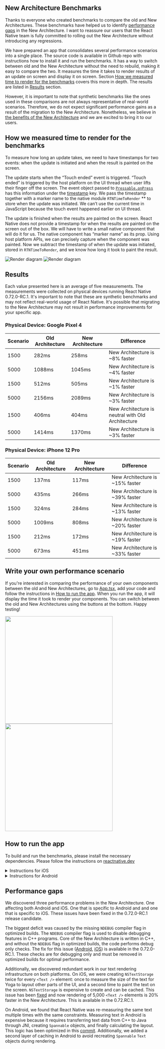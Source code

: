 ## New Architecture Benchmarks

Thanks to everyone who created benchmarks to compare the old and New Architectures. These benchmarks have helped us to identify [performance gaps](#performance-gaps) in the New Architecture. I want to reassure our users that the React Native team is fully committed to rolling out the New Architecture without introducing any regressions. 

We have prepared an app that consolidates several performance scenarios into a single place. The source code is available in Github repo with instructions how to install it and run the benchmarks. It has a way to switch between old and the New Architecture without the need to rebuild, making it easy to compare the two. It measures the time it takes to render results of an update on screen and display it on screen. Section [How we measured time to render for the benchmarks](#how-we-measured-time-to-render-for-the-benchmarks) covers this more in depth. The results are listed in [Results](#results) section.

However, it is important to note that synthetic benchmarks like the ones used in these comparisons are not always representative of real-world scenarios. Therefore, we do not expect significant performance gains as a result of the migration to the New Architecture. Nonetheless, we believe in [the benefits of the New Architecture](https://reactnative.dev/architecture/fabric-renderer#motivations-and-benefits-of-the-new-renderer) and we are excited to bring it to our users.

## How we measured time to render for the benchmarks

To measure how long an update takes, we need to have timestamps for two events: when the update is initiated and when the result is painted on the screen. 

The update starts when the “Touch ended” event is triggered. “Touch ended” is triggered by the host platform on the UI thread when user lifts their finger off the screen. The event object passed to [`Pressable.onPress`](https://reactnative.dev/docs/pressable#onpress) has this information under the [timestamp](https://reactnative.dev/docs/pressevent#timestamp) key. We pass the timestamp together with a marker name to the native module `RTNTimeToRender` ** to store when the update was initiated. We can’t use the current time in JavaScript because the touch event happened earlier on UI thread.

The update is finished when the results are painted on the screen. React Native does not provide a timestamp for when the results are painted on the screen out of the box. We will have to write a small native component that will do it for us. The native component has “marker name” as its prop. Using host platform APIs, we can precisely capture when the component was painted. Now we subtract the timestamp of when the update was initiated, stored in `RTNTimeToRender`*,* and we know how long it took to paint the result.

![Render diagram](./images/render-diagram-light.png#gh-light-mode-only)
![Render diagram](./images/render-diagram-dark.png#gh-dark-mode-only)

## Results

Each value presented here is an average of five measurements. The measurements were collected on physical devices running React Native 0.72.0-RC.1. It's important to note that these are synthetic benchmarks and may not reflect real-world usage of React Native. It's possible that migrating to the New Architecture may not result in performance improvements for your specific app. 

### Physical Device: Google Pixel 4

|Scenario	|Old Architecture	|New Architecture	|Difference	|
|---	|---	|---	|---	|
|1500 <View />	|282ms	|258ms	|New Architecture is ~8% faster	|
|5000 <View />	|1088ms	|1045ms	|New Architecture is ~4% faster	|
|1500 <Text />	|512ms	|505ms	|New Architecture is ~1% faster	|
|5000 <Text />	|2156ms	|2089ms	|New Architecture is ~3% faster	|
|1500 <Image />	|406ms	|404ms	|New Architecture is neutral with Old Architecture	|
|5000 <Image />	|1414ms	|1370ms	|New Architecture is ~3% faster	|

### Physical Device: iPhone 12 Pro

|Scenario	|Old Architecture	|New Architecture	|Difference	|
|---	|---	|---	|---	|
|1500 <View />	|137ms	|117ms	|New Architecture is ~15% faster	|
|5000 <View />	|435ms	|266ms	|New Architecture is ~39% faster	|
|1500 <Text />	|324ms	|284ms	|New Architecture is ~13% faster	|
|5000 <Text />	|1009ms	|808ms	|New Architecture is ~20% faster	|
|1500 <Image />	|212ms	|172ms	|New Architecture is ~19% faster	|
|5000 <Image />	|673ms	|451ms	|New Architecture is ~33% faster	|

## Write your own performance scenario

If you're interested in comparing the performance of your own components between the old and New Architectures, go to [App.tsx](./App/App.tsx#L55), add your code and follow the instructions in [How to run the app](#how-to-run-the-app). When you run the app, it will display the time it took to render your components. You can switch between the old and New Architectures using the buttons at the bottom. Happy testing!

<p float="left">
  <img src="./images/example-app-1.jpg" width="350" />
  <img src="./images/example-app-2.jpg" width="350" /> 
</p>

## How to run the app
To build and run the benchmarks, please install the necessary dependencies. Please follow the instructions on [reactnative.dev](https://reactnative.dev/docs/next/environment-setup)

<details>

<summary>Instructions for iOS</summary>

1. `git clone --branch new-architecture-benchmarks https://github.com/react-native-community/RNNewArchitectureApp`
2. `cd RNNewArchitectureApp` 
3. `yarn install`
4. `cd ios`
5. `bundle install && RCT_NEW_ARCH_ENABLED=1 bundle exec pod install` 
6. `open MeasurePerformance.xcworkspace`
7. Press CMD⌘+R to run the app in debug mode. Press CMD⌘+I to build the app with optimisations.
</details>

<details>

<summary>Instructions for Android</summary>

1. `git clone --branch new-architecture-benchmarks https://github.com/react-native-community/RNNewArchitectureApp`
2. `cd RNNewArchitectureApp` 
3. `yarn install`
4. `yarn android` to build the app in debug mode.
5. `./android/gradlew installAndroidRelease` to build the app with optimisations.
</details>


## Performance gaps

We discovered three performance problems in the New Architecture. One affecting both Android and iOS. One that is specific to Android and and one that is specific to iOS. These issues have been fixed in the 0.72.0-RC.1 release candidate.

The biggest deficit was caused by the missing `NDEBUG` compiler flag in optimized builds. The `NDEBUG` compiler flag is used to disable debugging features in C++ programs. Core of the New Architecture is written in C++, and without the `NDEBUG` flag in optimized builds, the code performs debug only checks. The fix for this issue ([Android](https://github.com/facebook/react-native/commit/8486e191a170d9eae4d1d628a7539dc9e3d13ea4), [iOS](https://github.com/facebook/react-native/commit/421df9ffd58092b1a2dec455a048edb6db1739de)) is available in the 0.72.0-RC.1. These checks are for debugging only and must be removed in optimized builds for optimal performance.

Additionally, we discovered redundant work in our text rendering infrastructure on both platforms. 
On iOS, we were creating `NSTextStorage` twice for every `<Text />` element: once to measure the size of the text for Yoga to layout other parts of the UI, and a second time to paint the text on the screen. `NSTextStorage` is expensive to create and can be cached. This issue has been [fixed](https://github.com/facebook/react-native/commit/d41e95fb1a75514a10434b9dc39ba14979faf8bd) and now rendering of 5,000 `<Text />` elements is 20% faster in the New Architecture. This is available in the 0.72.RC.1.

On Android, we found that React Native was re-measuring the same text multiple times with the same constraints. Measuring text in Android is expensive because it requires transferring text data from C++ to Java through JNI, creating `Spannable` objects, and finally calculating the layout. This logic has been optimized in this [commit](https://github.com/facebook/react-native/commit/8c01b56f1209285e3687d6c259bc05a478225985). Additionally, we added a second layer of caching in Android to avoid recreating `Spannable` `Text` objects during rendering.